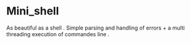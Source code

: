 # Mini_shell

As beautiful as a shell . Simple parsing and handling of errors + a multi threading execution of commandes line .
